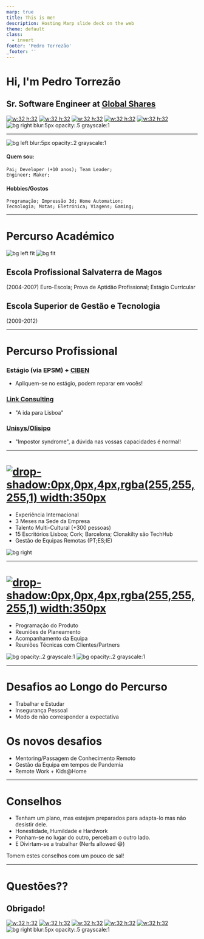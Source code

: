 ```yaml
---
marp: true
title: This is me!
description: Hosting Marp slide deck on the web
theme: default   
class:
  - invert
footer: 'Pedro Torrezão'
_footer: ''
---
```

# Hi, I'm Pedro Torrezão
## Sr. Software Engineer at [Global Shares](https://www.globalshares.com) 
[![w:32 h:32](./assets/github_logo.png)](https://github.com/ptorrezao) [![w:32 h:32](./assets/linkedin.png)](https://www.linkedin.com/in/pedrotorrezao/) [![w:32 h:32](./assets/smugmug.png)](https://ptorrezao.smugmug.com/) [![w:32 h:32](./assets/facebook.png)](https://www.facebook.com/ptorrezao/) [![w:32 h:32](./assets/email.png)](mailto:pedro.torrezao@gmail.com)
![bg right blur:5px opacity:.5 grayscale:1](./assets/me.jpg)

---

![bg left blur:5px opacity:.2 grayscale:1](./assets/maddy.jpg)
#### Quem sou:
```
Pai; Developer (+10 anos); Team Leader; 
Engineer; Maker; 
```

#### Hobbies/Gostos
```
Programação; Impressão 3d; Home Automation; 
Tecnologia; Motas; Eletrónica; Viagens; Gaming;
```

---

# Percurso Académico
![bg left fit](./assets/epsm_0.png)
![bg fit](./assets/esgts.png)
## Escola Profissional Salvaterra de Magos 
(2004-2007)
Euro-Escola; Prova de Aptidão Profissional; Estágio Curricular
## Escola Superior de Gestão e Tecnologia 
(2009-2012)
<!-- EPSM deu me bagagem tecnica para trabalhar logo na area, e o superior foi solidificar conhecimentos -->

---
# Percurso Profissional
### Estágio (via EPSM) + [CIBEN](https://www.ciben.pt/) 
- Apliquem-se no estágio, podem reparar em vocês! 
### [Link Consulting](https://www.linkconsulting.com/)
- "A ida para Lisboa"
### [Unisys](https://www.unisys.com/)/[Olisipo](https://www.olisipo.pt/)
- "Impostor syndrome", a dúvida nas vossas capacidades é normal!
<!-- O Estágio pode parecer apenas como algo teem que concluir para acabarem o curso, mas cuidado que o estágio pode abri-vos portas, e mim potenciou que trabalha-se e estudasse ao mesmo tempo, com a vantagem de trabalhar na area.
Ir para o mercado de trabalho para Lisboa, foi como "ir para a piscina dos grandes" 
-->

---

# [![drop-shadow:0px,0px,4px,rgba(255,255,255,1) width:350px](./assets/gs_logo.png)](https://www.globalshares.com/)
- Experiência Internacional
- 3 Meses na Sede da Empresa
- Talento Multi-Cultural (+300 pessoas)
- 15 Escritórios
    Lisboa; Cork; Barcelona; Clonakilty são TechHub
- Gestão de Equipas Remotas (PT;ES;IE)

![bg right](./assets/DSCF0356BW.png)
<!-- Sair de Portugal foi sem duvida um dos pontos, mais enriquecedores de todo o percurso.
Conhecer novas culturas, não só a irlandesa mas de todas as envolvidas, Indiana, Vietnamita, Espanhola, etc.

Desafio adicional de gerir pessoas em diferentes fusos horario-->

---
# [![drop-shadow:0px,0px,4px,rgba(255,255,255,1) width:350px](./assets/gs_logo.png)](https://www.globalshares.com/)
- Programação do Produto
- Reuniões de Planeamento
- Acompanhamento da Equipa
- Reuniões Técnicas com Clientes/Partners

<!-- Bastante trabalho, entre planear o produto trabalho como executar e manter a equipa motivada.-->

![bg opacity:.2 grayscale:1](./assets/DSCF0214BW.png)
![bg opacity:.2 grayscale:1](./assets/DSCF0283BW.png)

---
# Desafios ao Longo do Percurso
- Trabalhar e Estudar
- Insegurança Pessoal
- Medo de não corresponder a expectativa
<!-- Os vossos desafios/medos são novos apenas para voces! Já houve que passa-se por isso! -->
# Os novos desafios
- Mentoring/Passagem de Conhecimento Remoto
- Gestão da Equipa em tempos de Pandemia
- Remote Work + Kids@Home

---
# Conselhos
- Tenham um plano, mas estejam preparados para adapta-lo mas não desistir dele. 
- Honestidade, Humildade e Hardwork
- Ponham-se no lugar do outro, percebam o outro lado.
- E Divirtam-se a trabalhar (Nerfs allowed :smile:)

Tomem estes conselhos com um pouco de sal!

<!-- Devem saber o que querem para o vosso futuro, ou pelo menos o que não querem. 
Muito trabalho, existem muitos dias de chuva antes um dia de sol.
No trabalho, tentem remar todos para o mesmo lado, se o foco está em tramar o outro, a que realmente interessa passa ao lado.-->

---

# <!--fit--> Questões??

## Obrigado!

[![w:32 h:32](./assets/github_logo.png)](https://github.com/ptorrezao) [![w:32 h:32](./assets/linkedin.png)](https://www.linkedin.com/in/pedrotorrezao/) [![w:32 h:32](./assets/smugmug.png)](https://ptorrezao.smugmug.com/) [![w:32 h:32](./assets/facebook.png)](https://www.facebook.com/ptorrezao/) [![w:32 h:32](./assets/email.png)](mailto:pedro.torrezao@gmail.com)
![bg right blur:5px opacity:.5 grayscale:1](./assets/me.jpg)